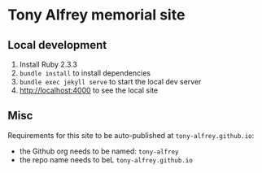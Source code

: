 # Tony Alfrey memorial site

## Local development

1. Install Ruby 2.3.3
1. `bundle install` to install dependencies
1. `bundle exec jekyll serve` to start the local dev server
1. [http://localhost:4000](http://localhost:4000) to see the local site

## Misc

Requirements for this site to be auto-published at `tony-alfrey.github.io`:

- the Github org needs to be named: `tony-alfrey`
- the repo name needs to beL `tony-alfrey.github.io`
